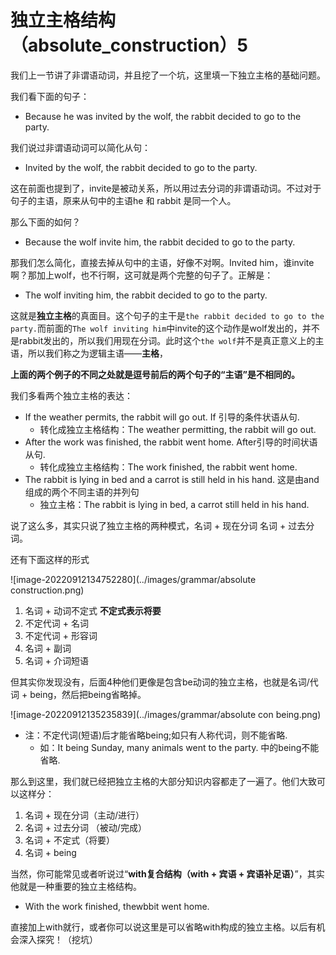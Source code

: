 # 独立主格结构（absolute_construction）5

我们上一节讲了非谓语动词，并且挖了一个坑，这里填一下独立主格的基础问题。



我们看下面的句子：

+ Because he was invited by the wolf, the rabbit decided to go to the party.

我们说过非谓语动词可以简化从句：

+ Invited by the wolf, the rabbit decided to go to the party.

这在前面也提到了，invite是被动关系，所以用过去分词的非谓语动词。不过对于句子的主语，原来从句中的主语he 和 rabbit 是同一个人。



那么下面的如何？

+ Because the wolf invite him, the rabbit decided to go to the party.

那我们怎么简化，直接去掉从句中的主语，好像不对啊。Invited him，谁invite啊？那加上wolf，也不行啊，这可就是两个完整的句子了。正解是：

+ The wolf inviting him, the rabbit decided to go to the party.

这就是**独立主格**的真面目。这个句子的主干是`the rabbit decided to go to the party.`而前面的`The wolf inviting him`中invite的这个动作是wolf发出的，并不是rabbit发出的，所以我们用现在分词。此时这个`the wolf`并不是真正意义上的主语，所以我们称之为逻辑主语——**主格**，

**上面的两个例子的不同之处就是逗号前后的两个句子的“主语”是不相同的。**



我们多看两个独立主格的表达：

+ If the weather permits, the rabbit will go out.     If 引导的条件状语从句.
    + 转化成独立主格结构：The weather permitting, the rabbit will go out.
+ After the work was finished, the rabbit went home.   After引导的时间状语从句.
    + 转化成独立主格结构：The work finished, the rabbit went home.
+ The rabbit is lying in bed and a carrot is still held in his hand.  这是由and组成的两个不同主语的并列句
    +  独立主格：The rabbit is lying in bed, a carrot still held in his hand.

说了这么多，其实只说了独立主格的两种模式，名词 + 现在分词    名词 + 过去分词。

还有下面这样的形式

![image-20220912134752280](../images/grammar/absolute construction.png)



1. 名词 + 动词不定式   **不定式表示将要**
2. 不定代词 + 名词
3. 不定代词 + 形容词
4. 名词 + 副词
5. 名词 + 介词短语

但其实你发现没有，后面4种他们更像是包含be动词的独立主格，也就是名词/代词 + being，然后把being省略掉。

![image-20220912135235839](../images/grammar/absolute con being.png)

+ 注：不定代词(短语)后才能省略being;如只有人称代词，则不能省略.
    + 如：It being Sunday, many animals went to the party. 中的being不能省略.



那么到这里，我们就已经把独立主格的大部分知识内容都走了一遍了。他们大致可以这样分：

1. 名词 + 现在分词（主动/进行）
2. 名词 + 过去分词 （被动/完成）
3. 名词 + 不定式（将要）
4. 名词 + being

当然，你可能常见或者听说过“**with复合结构（with + 宾语 + 宾语补足语）**”，其实他就是一种重要的独立主格结构。

+ With the work finished, thewbbit went home.

直接加上with就行，或者你可以说这里是可以省略with构成的独立主格。以后有机会深入探究！（挖坑）